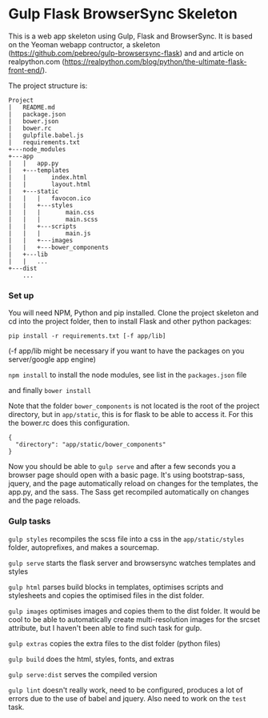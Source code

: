 # Gulp Flask BrowserSync Skeleton

This is a web app skeleton using Gulp, Flask and BrowserSync.
It is based on the Yeoman webapp contructor, a skeleton (https://github.com/pebreo/gulp-browsersync-flask) and and article on realpython.com (https://realpython.com/blog/python/the-ultimate-flask-front-end/).

The project structure is:
```
Project
|   README.md
|   package.json
|   bower.json
|   bower.rc
|   gulpfile.babel.js
|   requirements.txt
+---node_modules
+---app
|   |   app.py
|   +---templates
|   |       index.html
|   |       layout.html
|   +---static
|   |   |   favocon.ico
|   |   +---styles
|   |   |       main.css
|   |   |       main.scss
|   |   +---scripts
|   |   |       main.js
|   |   +---images
|   |   +---bower_components
|   +---lib
|   |   ...
+---dist
    ...
```

### Set up

You will need NPM, Python and pip installed.
Clone the project skeleton and cd into the project folder, then
to install Flask and other python packages:

`pip install -r requirements.txt [-f app/lib]`

(-f app/lib might be necessary if you want to have the packages on you server/google app engine)

`npm install` to install the node modules, see list in the `packages.json` file 

and finally `bower install`

Note that the folder `bower_components` is not located is the root of the project directory, but in `app/static`, this is for flask to be able to
access it. For this the bower.rc does this configuration.
```
{
  "directory": "app/static/bower_components"
}
```
Now you should be able to `gulp serve` and after a few seconds you a browser page should open with a basic page. It's using bootstrap-sass, jquery, and the page automatically reload on changes for the templates, the app.py, and the sass. The Sass get recompiled automatically on changes and the page reloads.

### Gulp tasks

`gulp styles`
recompiles the scss file into a css in the `app/static/styles` folder, autoprefixes, and makes a sourcemap.

`gulp serve` starts the flask server and browsersync watches templates and styles

`gulp html` parses build blocks in templates, optimises scripts and stylesheets and copies the optimised files in the dist folder.

`gulp images` optimises images and copies them to the dist folder. It would be cool to be able to automatically create multi-resolution images for the srcset attribute, but I haven't been able to find such task for gulp.

`gulp extras` copies the extra files to the dist folder (python files)

`gulp build` does the html, styles, fonts, and extras

`gulp serve:dist` serves the compiled version

`gulp lint` doesn't really work, need to be configured, produces a lot of errors due to the use of babel and jquery. Also need to work on the `test` task.





